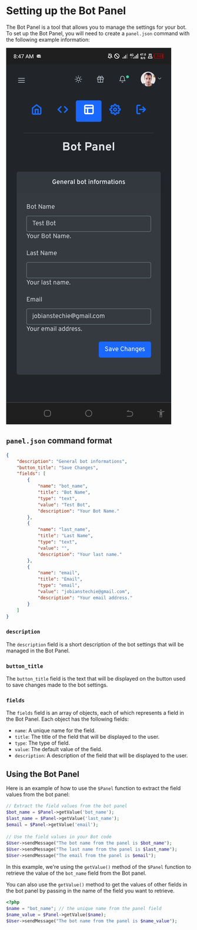 # Setting up the Bot Panel

The Bot Panel is a tool that allows you to manage the settings for your bot. To set up the Bot Panel, you will need to create a `panel.json` command with the following example information:

![Panel Example Image](</.gitbook/assets/Screenshot_20230327-084746.png>)

## `panel.json` command format

```json
{
    "description": "General bot informations",
    "button_title": "Save Changes",
    "fields": [
        {
            "name": "bot_name",
            "title": "Bot Name",
            "type": "text",
            "value": "Test Bot",
            "description": "Your Bot Name."
        },
        {
            "name": "last_name",
            "title": "Last Name",
            "type": "text",
            "value": "",
            "description": "Your last name."
        },
        {
            "name": "email",
            "title": "Email",
            "type": "email",
            "value": "jobianstechie@gmail.com",
            "description": "Your email address."
        }
    ]
}
```

### `description`

The `description` field is a short description of the bot settings that will be managed in the Bot Panel.

### `button_title`

The `button_title` field is the text that will be displayed on the button used to save changes made to the bot settings.

### `fields`

The `fields` field is an array of objects, each of which represents a field in the Bot Panel. Each object has the following fields:

- `name`: A unique name for the field.
- `title`: The title of the field that will be displayed to the user.
- `type`: The type of field.
- `value`: The default value of the field.
- `description`: A description of the field that will be displayed to the user.

## Using the Bot Panel

Here is an example of how to use the `$Panel` function to extract the field values from the bot panel:

```php
// Extract the field values from the bot panel
$bot_name = $Panel->getValue('bot_name');
$last_name = $Panel->getValue('last_name');
$email = $Panel->getValue('email');

// Use the field values in your Bot code
$User->sendMessage("The bot name from the panel is $bot_name");
$User->sendMessage("The last name from the panel is $last_name");
$User->sendMessage("The email from the panel is $email");

```

In this example, we're using the `getValue()` method of the `$Panel` function to retrieve the value of the `bot_name` field from the Bot panel.

You can also use the `getValue()` method to get the values of other fields in the bot panel by passing in the name of the field you want to retrieve.

```php
<?php
$name = "bot_name"; // the unique name from the panel field
$name_value = $Panel->getValue($name);
$User->sendMessage("The bot name from the panel is $name_value");
```
